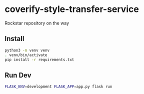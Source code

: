 # coverify-style-transfer-service

Rockstar repository on the way

## Install

```bash
python3 -m venv venv
. venv/bin/activate
pip install -r requirements.txt
```

## Run Dev

```bash
FLASK_ENV=development FLASK_APP=app.py flask run
```
